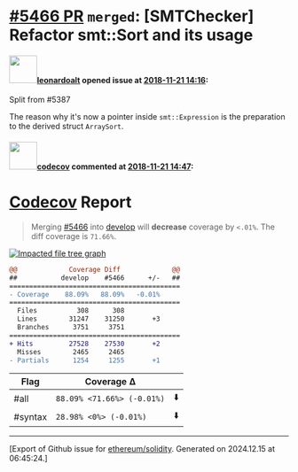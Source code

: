 # [\#5466 PR](https://github.com/ethereum/solidity/pull/5466) `merged`: [SMTChecker] Refactor smt::Sort and its usage

#### <img src="https://avatars.githubusercontent.com/u/504195?u=ce2facd14af9fd474ebff49f0d44891f56f7500f&v=4" width="50">[leonardoalt](https://github.com/leonardoalt) opened issue at [2018-11-21 14:16](https://github.com/ethereum/solidity/pull/5466):

Split from #5387 

The reason why it's now a pointer inside `smt::Expression` is the preparation to the derived struct `ArraySort`.

#### <img src="https://avatars.githubusercontent.com/in/254?v=4" width="50">[codecov](https://github.com/apps/codecov) commented at [2018-11-21 14:47](https://github.com/ethereum/solidity/pull/5466#issuecomment-440688301):

# [Codecov](https://codecov.io/gh/ethereum/solidity/pull/5466?src=pr&el=h1) Report
> Merging [#5466](https://codecov.io/gh/ethereum/solidity/pull/5466?src=pr&el=desc) into [develop](https://codecov.io/gh/ethereum/solidity/commit/d3f66ca0fab130e801b012bd192e1e8e97fb3761?src=pr&el=desc) will **decrease** coverage by `<.01%`.
> The diff coverage is `71.66%`.

[![Impacted file tree graph](https://codecov.io/gh/ethereum/solidity/pull/5466/graphs/tree.svg?width=650&token=87PGzVEwU0&height=150&src=pr)](https://codecov.io/gh/ethereum/solidity/pull/5466?src=pr&el=tree)

```diff
@@             Coverage Diff             @@
##           develop    #5466      +/-   ##
===========================================
- Coverage    88.09%   88.09%   -0.01%     
===========================================
  Files          308      308              
  Lines        31247    31250       +3     
  Branches      3751     3751              
===========================================
+ Hits         27528    27530       +2     
  Misses        2465     2465              
- Partials      1254     1255       +1
```

| Flag | Coverage Δ | |
|---|---|---|
| #all | `88.09% <71.66%> (-0.01%)` | :arrow_down: |
| #syntax | `28.98% <0%> (-0.01%)` | :arrow_down: |


-------------------------------------------------------------------------------



[Export of Github issue for [ethereum/solidity](https://github.com/ethereum/solidity). Generated on 2024.12.15 at 06:45:24.]
